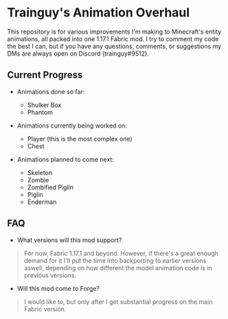 
# Trainguy's Animation Overhaul

This repository is for various improvements I'm making to Minecraft's entity animations, all packed into one 1.17.1 Fabric mod. I try to comment my code the best I can, but if you have any questions, comments, or suggestions my DMs are always open on Discord (trainguy#9512).

## Current Progress

- Animations done so far:
    - Shulker Box
    - Phantom
  
- Animations currently being worked on:
    - Player (this is the most complex one)
    - Chest
    
- Animations planned to come next:
    - Skeleton
    - Zombie
    - Zombified Piglin
    - Piglin
    - Enderman
    
## FAQ
- What versions will this mod support?
> For now, Fabric 1.17.1 and beyond. However, if there's a great enough demand for it I'll put the time into backporting to earlier versions aswell, depending on how different the model animation code is in previous versions.
- Will this mod come to Forge?
> I would like to, but only after I get substantial progress on the main Fabric version.
